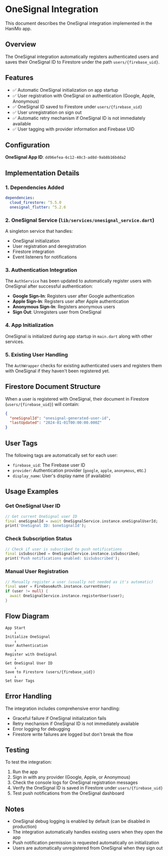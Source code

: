 # OneSignal Integration

This document describes the OneSignal integration implemented in the HaniMo app.

## Overview

The OneSignal integration automatically registers authenticated users and saves their OneSignal ID to Firestore under the path `users/{firebase_uid}`.

## Features

- ✅ Automatic OneSignal initialization on app startup
- ✅ User registration with OneSignal on authentication (Google, Apple, Anonymous)
- ✅ OneSignal ID saved to Firestore under `users/{firebase_uid}`
- ✅ User unregistration on sign out
- ✅ Automatic retry mechanism if OneSignal ID is not immediately available
- ✅ User tagging with provider information and Firebase UID

## Configuration

**OneSignal App ID**: `dd96efea-6c12-40c3-ad8d-9ab8b16bdda2`

## Implementation Details

### 1. Dependencies Added

```yaml
dependencies:
  cloud_firestore: ^5.5.0
  onesignal_flutter: ^5.2.6
```

### 2. OneSignal Service (`lib/services/onesignal_service.dart`)

A singleton service that handles:
- OneSignal initialization
- User registration and deregistration
- Firestore integration
- Event listeners for notifications

### 3. Authentication Integration

The `AuthService` has been updated to automatically register users with OneSignal after successful authentication:

- **Google Sign-In**: Registers user after Google authentication
- **Apple Sign-In**: Registers user after Apple authentication  
- **Anonymous Sign-In**: Registers anonymous users
- **Sign Out**: Unregisters user from OneSignal

### 4. App Initialization

OneSignal is initialized during app startup in `main.dart` along with other services.

### 5. Existing User Handling

The `AuthWrapper` checks for existing authenticated users and registers them with OneSignal if they haven't been registered yet.

## Firestore Document Structure

When a user is registered with OneSignal, their document in Firestore (`users/{firebase_uid}`) will contain:

```json
{
  "oneSignalId": "onesignal-generated-user-id",
  "lastUpdated": "2024-01-01T00:00:00.000Z"
}
```

## User Tags

The following tags are automatically set for each user:

- `firebase_uid`: The Firebase user ID
- `provider`: Authentication provider (`google`, `apple`, `anonymous`, etc.)
- `display_name`: User's display name (if available)

## Usage Examples

### Get OneSignal User ID

```dart
// Get current OneSignal user ID
final oneSignalId = await OneSignalService.instance.oneSignalUserId;
print('OneSignal ID: $oneSignalId');
```

### Check Subscription Status

```dart
// Check if user is subscribed to push notifications
final isSubscribed = OneSignalService.instance.isSubscribed;
print('Push notifications enabled: $isSubscribed');
```

### Manual User Registration

```dart
// Manually register a user (usually not needed as it's automatic)
final user = FirebaseAuth.instance.currentUser;
if (user != null) {
  await OneSignalService.instance.registerUser(user);
}
```

## Flow Diagram

```
App Start
    ↓
Initialize OneSignal
    ↓
User Authentication
    ↓
Register with OneSignal
    ↓
Get OneSignal User ID
    ↓
Save to Firestore (users/{firebase_uid})
    ↓
Set User Tags
```

## Error Handling

The integration includes comprehensive error handling:

- Graceful failure if OneSignal initialization fails
- Retry mechanism if OneSignal ID is not immediately available
- Error logging for debugging
- Firestore write failures are logged but don't break the flow

## Testing

To test the integration:

1. Run the app
2. Sign in with any provider (Google, Apple, or Anonymous)
3. Check the console logs for OneSignal registration messages
4. Verify the OneSignal ID is saved in Firestore under `users/{firebase_uid}`
5. Test push notifications from the OneSignal dashboard

## Notes

- OneSignal debug logging is enabled by default (can be disabled in production)
- The integration automatically handles existing users when they open the app
- Push notification permission is requested automatically on initialization
- Users are automatically unregistered from OneSignal when they sign out 
